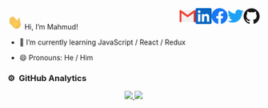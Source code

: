 <a href="https://github.com/mhasanrabbi">
  <img align="right" alt="Mahmud's Github" width="32px" src="https://raw.githubusercontent.com/mhasanrabbi/mhasanrabbi/main/github.svg" />
</a>
<a href="https://twitter.com/mhmdhasanrabbi">
  <img align="right" alt="Mahmud's Twitter" width="32px" src="https://raw.githubusercontent.com/mhasanrabbi/mhasanrabbi/main/twitter.svg" />
</a>
<a href="https://www.facebook.com/hxicso">
  <img align="right" alt="Mahmud's Facebook" width="32px" src="https://raw.githubusercontent.com/mhasanrabbi/mhasanrabbi/main/facebook.svg" />
</a>
<a href="https://www.linkedin.com/in/mahmudhasanrabbi/">
  <img align="right" alt="Mahmuds's LinkedIn" width="32px" src="https://raw.githubusercontent.com/mhasanrabbi/mhasanrabbi/main/linkedin.svg" />
</a>
<a href="mailto: mhmdhasanrabbi@gmail.com">
  <img align="right" alt="Mahmud's Email" width="32px" src="https://raw.githubusercontent.com/mhasanrabbi/mhasanrabbi/main/mail.png" />
</a>

<img src="https://raw.githubusercontent.com/mhasanrabbi/mhasanrabbi/main/wave.gif" width="30px"> Hi, I’m Mahmud!


<!-- **mhasanrabbi/mhasanrabbi** is a ✨ _special_ ✨ repository because its `README.md` (this file) appears on your GitHub profile. -->

<!-- Here are some ideas to get you started: -->

<!-- - 🔭 I’m currently working on ... -->
- 🌱 I’m currently learning JavaScript / React / Redux
<!-- - 👯 I’m looking to collaborate on ... -->
<!-- - 🤔 I’m looking for help with ... -->
<!-- - 💬 Ask me about ... -->
<!-- - 📫 How to reach me: ... -->
- 😄 Pronouns: He / Him
<!-- - ⚡ Fun fact: ... -->


### ⚙️ &nbsp;GitHub Analytics

<p align="center">
<a href="https://github.com/mhasanrabbi">
  <img height="180em" src="https://github-readme-stats-eight-theta.vercel.app/api?username=mhasanrabbi&show_icons=true&theme=algolia&include_all_commits=true&count_private=true"/>
  <img height="180em" src="https://github-readme-stats-eight-theta.vercel.app/api/top-langs/?username=mhasanrabbi&layout=compact&langs_count=8&theme=algolia"/>
</a>
</p>




